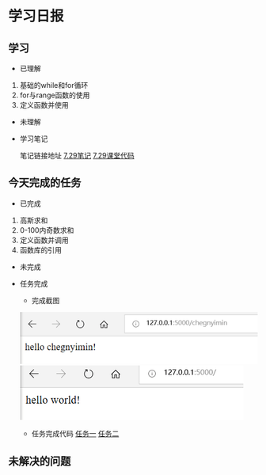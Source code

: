 # 学习日报

## 学习

* 已理解
1. 基础的while和for循环
2. for与range函数的使用
3. 定义函数并使用

* 未理解

* 学习笔记

    笔记链接地址
[7.29笔记](https://github.com/chengyimin/7.31/blob/master/7.30笔记.md)
[7.29课堂代码](https://github.com/chengyimin/7.31/blob/master/730课堂代码.py)

## 今天完成的任务

* 已完成
1. 高斯求和
2. 0-100内奇数求和
3. 定义函数并调用
4. 函数库的引用

* 未完成

* 任务完成

    - 完成截图
    
    ![任务一](https://github.com/chengyimin/7.31/blob/master/photo1.png)
    ![任务二](https://github.com/chengyimin/7.31/blob/master/photo2.png)

    - 任务完成代码
    [任务一](https://github.com/chengyimin/7.31/blob/master/任务1代码.md)
    [任务二](https://github.com/chengyimin/7.31/blob/master/任务2代码.md)

## 未解决的问题
